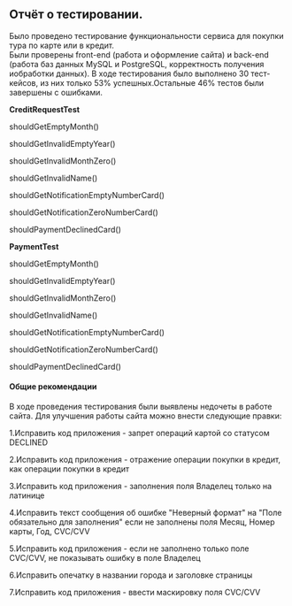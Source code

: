 ## Отчёт о тестировании.

Было проведено тестирование функциональности сервиса для покупки тура по карте или в кредит.    
Были проверены front-end (работа и оформление сайта) и back-end (работа баз данных MySQL и PostgreSQL, корректность получения иобработки данных).
В ходе тестирования было выполнено 30 тест-кейсов, из них только 53% успешных.Остальные 46% тестов были завершены с 
ошибками.


**CreditRequestTest**

shouldGetEmptyMonth() 

shouldGetInvalidEmptyYear()

shouldGetInvalidMonthZero()

shouldGetInvalidName()

shouldGetNotificationEmptyNumberCard()

shouldGetNotificationZeroNumberCard()

shouldPaymentDeclinedCard()


**PaymentTest**

shouldGetEmptyMonth()

shouldGetInvalidEmptyYear()

shouldGetInvalidMonthZero()

shouldGetInvalidName()

shouldGetNotificationEmptyNumberCard()

shouldGetNotificationZeroNumberCard()

shouldPaymentDeclinedCard()



#### Общие рекомендации
В ходе проведения тестирования были выявлены недочеты в работе сайта. Для улучшения работы сайта можно внести следующие правки:

1.Исправить код приложения - запрет операций картой со статусом DECLINED

2.Исправить код приложения - отражение операции покупки в кредит, как операции покупки в кредит

3.Исправить код приложения - заполнения поля Владелец только на латинице

4.Исправить текст сообщения об ошибке "Неверный формат" на "Поле обязательно для заполнения" если не заполнены поля Месяц, Номер карты, Год, CVC/CVV

5.Исправить код приложения - если не заполнено только поле CVC/CVV, не показывать ошибку в поле Владелец

6.Исправить опечатку в названии города и заголовке страницы

7.Исправить код приложения - ввести маскировку поля CVC/CVV


